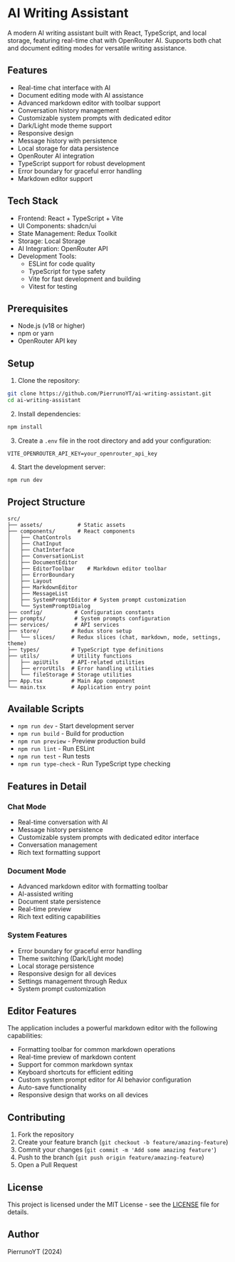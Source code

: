 # AI Writing Assistant

A modern AI writing assistant built with React, TypeScript, and local storage, featuring real-time chat with OpenRouter AI. Supports both chat and document editing modes for versatile writing assistance.

## Features

- Real-time chat interface with AI
- Document editing mode with AI assistance
- Advanced markdown editor with toolbar support
- Conversation history management
- Customizable system prompts with dedicated editor
- Dark/Light mode theme support
- Responsive design
- Message history with persistence
- Local storage for data persistence
- OpenRouter AI integration
- TypeScript support for robust development
- Error boundary for graceful error handling
- Markdown editor support

## Tech Stack

- Frontend: React + TypeScript + Vite
- UI Components: shadcn/ui
- State Management: Redux Toolkit
- Storage: Local Storage
- AI Integration: OpenRouter API
- Development Tools:
  - ESLint for code quality
  - TypeScript for type safety
  - Vite for fast development and building
  - Vitest for testing

## Prerequisites

- Node.js (v18 or higher)
- npm or yarn
- OpenRouter API key

## Setup

1. Clone the repository:
```bash
git clone https://github.com/PierrunoYT/ai-writing-assistant.git
cd ai-writing-assistant
```

2. Install dependencies:
```bash
npm install
```

3. Create a `.env` file in the root directory and add your configuration:
```env
VITE_OPENROUTER_API_KEY=your_openrouter_api_key
```

4. Start the development server:
```bash
npm run dev
```

## Project Structure

```
src/
├── assets/           # Static assets
├── components/       # React components
│   ├── ChatControls
│   ├── ChatInput
│   ├── ChatInterface
│   ├── ConversationList
│   ├── DocumentEditor
│   ├── EditorToolbar    # Markdown editor toolbar
│   ├── ErrorBoundary
│   ├── Layout
│   ├── MarkdownEditor
│   ├── MessageList
│   ├── SystemPromptEditor # System prompt customization
│   └── SystemPromptDialog
├── config/          # Configuration constants
├── prompts/         # System prompts configuration
├── services/        # API services
├── store/          # Redux store setup
│   └── slices/     # Redux slices (chat, markdown, mode, settings, theme)
├── types/          # TypeScript type definitions
├── utils/          # Utility functions
│   ├── apiUtils    # API-related utilities
│   ├── errorUtils  # Error handling utilities
│   └── fileStorage # Storage utilities
├── App.tsx         # Main App component
└── main.tsx        # Application entry point
```

## Available Scripts

- `npm run dev` - Start development server
- `npm run build` - Build for production
- `npm run preview` - Preview production build
- `npm run lint` - Run ESLint
- `npm run test` - Run tests
- `npm run type-check` - Run TypeScript type checking

## Features in Detail

### Chat Mode
- Real-time conversation with AI
- Message history persistence
- Customizable system prompts with dedicated editor interface
- Conversation management
- Rich text formatting support

### Document Mode
- Advanced markdown editor with formatting toolbar
- AI-assisted writing
- Document state persistence
- Real-time preview
- Rich text editing capabilities

### System Features
- Error boundary for graceful error handling
- Theme switching (Dark/Light mode)
- Local storage persistence
- Responsive design for all devices
- Settings management through Redux
- System prompt customization

## Editor Features

The application includes a powerful markdown editor with the following capabilities:
- Formatting toolbar for common markdown operations
- Real-time preview of markdown content
- Support for common markdown syntax
- Keyboard shortcuts for efficient editing
- Custom system prompt editor for AI behavior configuration
- Auto-save functionality
- Responsive design that works on all devices

## Contributing

1. Fork the repository
2. Create your feature branch (`git checkout -b feature/amazing-feature`)
3. Commit your changes (`git commit -m 'Add some amazing feature'`)
4. Push to the branch (`git push origin feature/amazing-feature`)
5. Open a Pull Request

## License

This project is licensed under the MIT License - see the [LICENSE](LICENSE) file for details.

## Author

PierrunoYT (2024)